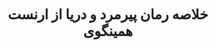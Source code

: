 ---
layout: tag
title: "خلاصه رمان پیرمرد و دریا از ارنست همینگوی"
tag: خلاصه-رمان-پیرمرد-و-دریا-از-ارنست-همینگوی
---